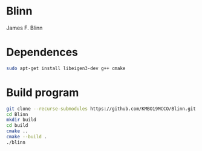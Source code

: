 # Blinn
James F. Blinn
 
# Dependences  
```bash
sudo apt-get install libeigen3-dev g++ cmake
```
# Build program
 
```bash
git clone --recurse-submodules https://github.com/KMBO19MCCO/Blinn.git
cd Blinn
mkdir build
cd build
cmake ..
cmake --build .
./blinn
```
